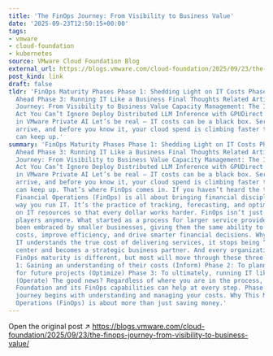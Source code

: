 ```yaml
---
title: 'The FinOps Journey: From Visibility to Business Value'
date: '2025-09-23T12:50:15+00:00'
tags:
- vmware
- cloud-foundation
- kubernetes
source: VMware Cloud Foundation Blog
external_url: https://blogs.vmware.com/cloud-foundation/2025/09/23/the-finops-journey-from-visibility-to-business-value/
post_kind: link
draft: false
tldr: 'FinOps Maturity Phases Phase 1: Shedding Light on IT Costs Phase 2: Planning
  Ahead Phase 3: Running IT Like a Business Final Thoughts Related Articles The FinOps
  Journey: From Visibility to Business Value Capacity Management: The IT Balancing
  Act You Can’t Ignore Deploy Distributed LLM Inference with GPUDirect RDMA over InfiniBand
  in VMware Private AI Let’s be real — IT costs can be a black box. Servers hum, invoices
  arrive, and before you know it, your cloud spend is climbing faster than your budget
  can keep up.'
summary: 'FinOps Maturity Phases Phase 1: Shedding Light on IT Costs Phase 2: Planning
  Ahead Phase 3: Running IT Like a Business Final Thoughts Related Articles The FinOps
  Journey: From Visibility to Business Value Capacity Management: The IT Balancing
  Act You Can’t Ignore Deploy Distributed LLM Inference with GPUDirect RDMA over InfiniBand
  in VMware Private AI Let’s be real — IT costs can be a black box. Servers hum, invoices
  arrive, and before you know it, your cloud spend is climbing faster than your budget
  can keep up. That’s where FinOps comes in. If you haven’t heard the term before,
  Financial Operations (FinOps) is all about bringing financial discipline to the
  way you run IT. It’s the practice of tracking, forecasting, and optimizing spending
  on IT resources so that every dollar works harder. FinOps isn’t just for the big
  players anymore. What started as a process for larger service providers has now
  been embraced by smaller businesses, giving them the same ability to control cloud
  costs, improve efficiency, and drive smarter financial decisions. Why? Because when
  IT understands the true cost of delivering services, it stops being “just” a cost
  center and becomes a strategic business partner. And every organization’s path to
  FinOps maturity is different, but most will move through these three phases. Phase
  1: Gaining an understanding of their costs (Inform) Phase 2: To planning and budgeting
  for future projects (Optimize) Phase 3: To ultimately, running IT like a business
  (Operate) The good news? Regardless of where you are in the process, VMware Cloud
  Foundation and its FinOps capabilities can help at every step. Phase 1 of the FinOps
  journey begins with understanding and managing your costs. Why This Matters: Financial
  Operations (FinOps) is about more than just saving money.'
---
```

Open the original post ↗ https://blogs.vmware.com/cloud-foundation/2025/09/23/the-finops-journey-from-visibility-to-business-value/
